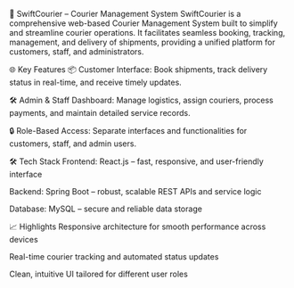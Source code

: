 🚀 SwiftCourier – Courier Management System
SwiftCourier is a comprehensive web-based Courier Management System built to simplify and streamline courier operations. It facilitates seamless booking, tracking, management, and delivery of shipments, providing a unified platform for customers, staff, and administrators.

🌐 Key Features
📦 Customer Interface: Book shipments, track delivery status in real-time, and receive timely updates.

🛠️ Admin & Staff Dashboard: Manage logistics, assign couriers, process payments, and maintain detailed service records.

🔒 Role-Based Access: Separate interfaces and functionalities for customers, staff, and admin users.

🛠️ Tech Stack
Frontend: React.js – fast, responsive, and user-friendly interface

Backend: Spring Boot – robust, scalable REST APIs and service logic

Database: MySQL – secure and reliable data storage

📈 Highlights
Responsive architecture for smooth performance across devices

Real-time courier tracking and automated status updates

Clean, intuitive UI tailored for different user roles
